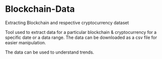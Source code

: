 # Blockchain-Data
Extracting Blockchain and respective cryptocurrency dataset

Tool used to extract data for a particular blockchain & cryptocurrency  for a specific date or a data range. 
The data can be downloaded as a csv file for easier manipulation. 

The data can be used to understand trends. 
